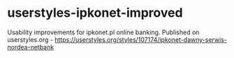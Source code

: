 userstyles-ipkonet-improved
===========================

Usability improvements for ipkonet.pl online banking. Published on userstyles.org - https://userstyles.org/styles/107174/ipkonet-dawny-serwis-nordea-netbank
